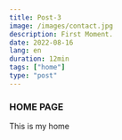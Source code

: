 ```yaml
---
title: Post-3
image: /images/contact.jpg
description: First Moment.
date: 2022-08-16
lang: en
duration: 12min
tags: ["home"]
type: "post"
---
```


### HOME PAGE

This is my home

